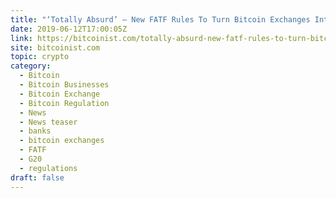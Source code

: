 ```yaml
---
title: "‘Totally Absurd’ – New FATF Rules To Turn Bitcoin Exchanges Into Banks"
date: 2019-06-12T17:00:05Z
link: https://bitcoinist.com/totally-absurd-new-fatf-rules-to-turn-bitcoin-exchanges-into-banks/?utm_medium=RSS&utm_source=hune
site: bitcoinist.com
topic: crypto
category:
  - Bitcoin
  - Bitcoin Businesses
  - Bitcoin Exchange
  - Bitcoin Regulation
  - News
  - News teaser
  - banks
  - bitcoin exchanges
  - FATF
  - G20
  - regulations
draft: false
---
```


